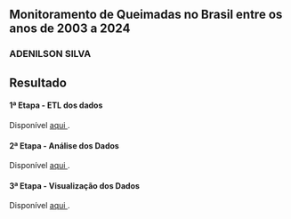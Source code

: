 ## Monitoramento de Queimadas no Brasil entre os anos de 2003 a 2024

### ADENILSON SILVA
 
## Resultado
#### 1ª Etapa - ETL dos dados
Disponível <a href='https://github.com/Adenilson-silva/monitoramento_queimadas/blob/main/A%20-%20Extract%2C%20Transform%2C%20Load%20-%20ETL.ipynb' target="_blank"> aqui </a>. 


#### 2ª Etapa - Análise dos Dados 
Disponível <a href='https://github.com/Adenilson-silva/monitoramento_queimadas/blob/main/B%20-%20An%C3%A1lise%20dos%20Dados.ipynb' target="_blank"> aqui </a>. 


#### 3ª Etapa - Visualização dos Dados
Disponível <a href='https://public.tableau.com/app/profile/adenilson.as/viz/Final_tableau_17468196970450/Dashboard2' target="_blank"> aqui </a>. 
